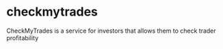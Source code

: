 # checkmytrades
CheckMyTrades is a service for investors that allows them to check trader profitability
